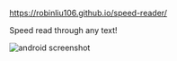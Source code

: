 https://robinliu106.github.io/speed-reader/

Speed read through any text!

![android screenshot](https://user-images.githubusercontent.com/10891311/111915278-b9d73080-8a4b-11eb-995e-4922a6d37918.jpg)
